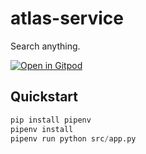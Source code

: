 # atlas-service
Search anything.

[![Open in Gitpod](https://gitpod.io/button/open-in-gitpod.svg)](https://gitpod.io/#https://github.com/atilatech/atlas-service)

## Quickstart

```python
pip install pipenv
pipenv install
pipenv run python src/app.py
```